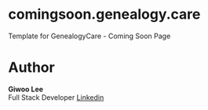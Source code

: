 # comingsoon.genealogy.care

Template for GenealogyCare - Coming Soon Page

# Author

**Giwoo Lee**  
Full Stack Developer
[Linkedin](https://linkedin.com/in/leegiwoo)
